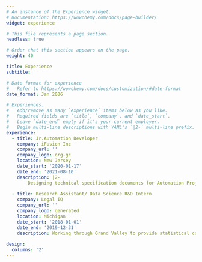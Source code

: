 ```yaml
---
# An instance of the Experience widget.
# Documentation: https://wowchemy.com/docs/page-builder/
widget: experience

# This file represents a page section.
headless: true

# Order that this section appears on the page.
weight: 40

title: Experience
subtitle:

# Date format for experience
#   Refer to https://wowchemy.com/docs/customization/#date-format
date_format: Jan 2006

# Experiences.
#   Add/remove as many `experience` items below as you like.
#   Required fields are `title`, `company`, and `date_start`.
#   Leave `date_end` empty if it's your current employer.
#   Begin multi-line descriptions with YAML's `|2-` multi-line prefix.
experience:
  - title: Jr.Automation Developer
    company: iFusion Inc
    company_url: ''
    company_logo: org-gc
    location: New Jersey
    date_start: '2020-01-17'
    date_end: '2021-08-10'
    description: |2-
        Designing technical specification documents for Automation Projects. Hands-on experience on UiPath and OpenSpan automation tools. Practical knowledge on creating automations depending on the client requirements. Working knowledge on using HTML objects. Testing, debugging and depoying the automation on both local and server using Pega Robot Manager.
        
  - title: Research Assistant/ Data Science R&D Intern
    company: Legal IQ
    company_url: ''
    company_logo: generated
    location: Michigan
    date_start: '2018-01-01'
    date_end: '2019-12-31'
    description: Working through Grand Valley to provide statistical consulting for a private client. Researching and applying statistical methods to create a marketing product that the client can patent and sell. Tasks include Web Scraping using Selenium, data collection and simulation, pre-processing and analyzing datasets with over 7 million public records. Used ML techniques like social network analysis, clusteering, classification etc to identify and group common behavior among potential targets.
    
design:
  columns: '2'
---
```

